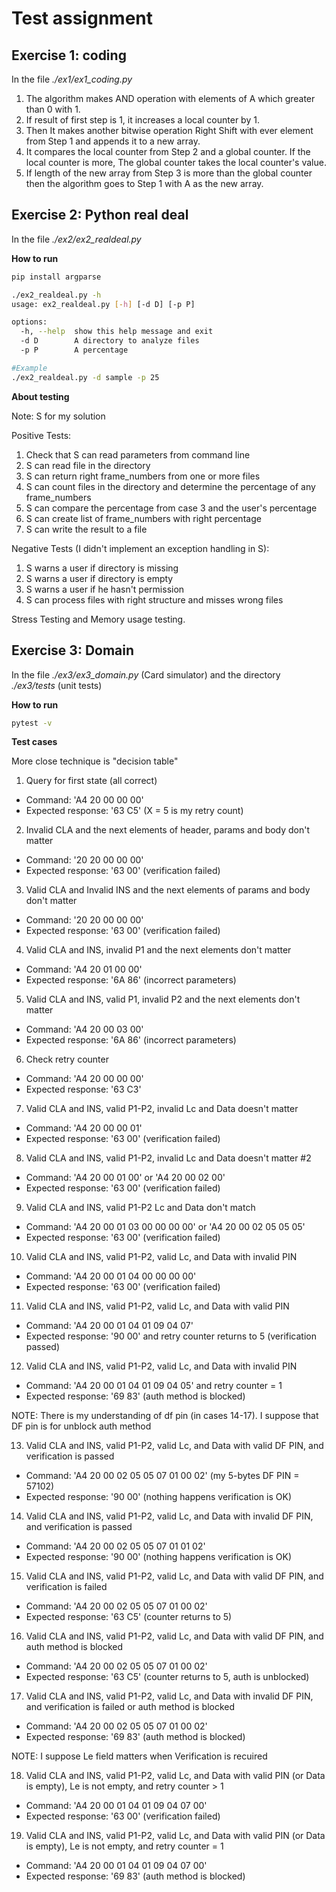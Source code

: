 # Test assignment

## Exercise 1: coding

In the file *./ex1/ex1_coding.py*

1. The algorithm makes AND operation with elements of A which greater than 0 with 1.
2. If result of first step is 1, it increases a local counter by 1.
3. Then It makes another bitwise operation Right Shift with ever element from Step 1 and
appends it to a new array.
4. It compares the local counter from Step 2 and a global counter. If the local counter
is more, The global counter takes the local counter's value.
5. If length of the new array from Step 3 is more than the global counter then
the algorithm goes to Step 1 with A as the new array. 



## Exercise 2: Python real deal

In the file *./ex2/ex2_realdeal.py*

**How to run**
```bash
pip install argparse

./ex2_realdeal.py -h
usage: ex2_realdeal.py [-h] [-d D] [-p P]

options:
  -h, --help  show this help message and exit
  -d D        A directory to analyze files
  -p P        A percentage

#Example
./ex2_realdeal.py -d sample -p 25
```

**About testing**

Note: S for my solution

Positive Tests:
1. Check that S can read parameters from command line
2. S can read file in the directory
3. S can return right frame_numbers from one or more files
4. S can count files in the directory and determine the percentage of any frame_numbers
5. S can compare the percentage from case 3 and the user's percentage
6. S can create list of frame_numbers with right percentage
7. S can write the result to a file

Negative Tests (I didn't implement an exception handling in S):
1. S warns a user if directory is missing
2. S warns a user if directory is empty
3. S warns a user if he hasn't permission
4. S can process files with right structure and misses wrong files

Stress Testing and Memory usage testing.



## Exercise 3: Domain

In the file *./ex3/ex3_domain.py* (Card simulator) and the directory *./ex3/tests* (unit tests)

**How to run**
```bash
pytest -v
```

**Test cases**

More close technique is "decision table"

1. Query for first state (all correct)

- Command: 'A4 20 00 00 00'
- Expected response: '63 C5' (X = 5 is my retry count)

2. Invalid CLA and the next elements of header, params and body don't matter

- Command: '20 20 00 00 00'
- Expected response: '63 00' (verification failed)

3. Valid CLA and Invalid INS and the next elements of params and body don't matter

- Command: '20 20 00 00 00'
- Expected response: '63 00' (verification failed)

4. Valid CLA and INS, invalid P1 and the next elements don't matter

- Command: 'A4 20 01 00 00'
- Expected response: '6A 86' (incorrect parameters)

5. Valid CLA and INS, valid P1, invalid P2 and the next elements don't matter

- Command: 'A4 20 00 03 00'
- Expected response: '6A 86' (incorrect parameters)

6. Check retry counter

- Command: 'A4 20 00 00 00'
- Expected response: '63 C3'

7. Valid CLA and INS, valid P1-P2, invalid Lc and Data doesn't matter

- Command: 'A4 20 00 00 01'
- Expected response: '63 00' (verification failed)

8. Valid CLA and INS, valid P1-P2, invalid Lc and Data doesn't matter #2

- Command: 'A4 20 00 01 00' or 'A4 20 00 02 00'
- Expected response: '63 00' (verification failed)

9. Valid CLA and INS, valid P1-P2 Lc and Data don't match

- Command: 'A4 20 00 01 03 00 00 00 00' or 'A4 20 00 02 05 05 05'
- Expected response: '63 00' (verification failed)

10. Valid CLA and INS, valid P1-P2, valid Lc, and Data with invalid PIN

- Command: 'A4 20 00 01 04 00 00 00 00'
- Expected response: '63 00' (verification failed)

11. Valid CLA and INS, valid P1-P2, valid Lc, and Data with valid PIN

- Command: 'A4 20 00 01 04 01 09 04 07'
- Expected response: '90 00' and retry counter returns to 5 (verification passed)

12. Valid CLA and INS, valid P1-P2, valid Lc, and Data with invalid PIN

- Command: 'A4 20 00 01 04 01 09 04 05' and retry counter = 1
- Expected response: '69 83' (auth method is blocked)

NOTE: There is my understanding of df pin (in cases 14-17). 
I suppose that DF pin is for unblock auth method

13. Valid CLA and INS, valid P1-P2, valid Lc, and Data with valid DF PIN, and verification is passed

- Command: 'A4 20 00 02 05 05 07 01 00 02' (my 5-bytes DF PIN = 57102) 
- Expected response: '90 00' (nothing happens verification is OK)

14. Valid CLA and INS, valid P1-P2, valid Lc, and Data with invalid DF PIN, and verification is passed

- Command: 'A4 20 00 02 05 05 07 01 01 02'
- Expected response: '90 00' (nothing happens verification is OK)

15. Valid CLA and INS, valid P1-P2, valid Lc, and Data with valid DF PIN, and verification is failed

- Command: 'A4 20 00 02 05 05 07 01 00 02'
- Expected response: '63 C5' (counter returns to 5)

16. Valid CLA and INS, valid P1-P2, valid Lc, and Data with valid DF PIN, and auth method is blocked

- Command: 'A4 20 00 02 05 05 07 01 00 02'
- Expected response: '63 C5' (counter returns to 5, auth is unblocked)

17. Valid CLA and INS, valid P1-P2, valid Lc, and Data with invalid DF PIN, and verification is failed 
or auth method is blocked

- Command: 'A4 20 00 02 05 05 07 01 00 02'
- Expected response: '69 83' (auth method is blocked)


NOTE: I suppose Le field matters when Verification is recuired

18. Valid CLA and INS, valid P1-P2, valid Lc, and Data with valid PIN (or Data is empty), 
Le is not empty, and retry counter > 1

- Command: 'A4 20 00 01 04 01 09 04 07 00'
- Expected response: '63 00' (verification failed)

19. Valid CLA and INS, valid P1-P2, valid Lc, and Data with valid PIN (or Data is empty), 
Le is not empty, and retry counter = 1

- Command: 'A4 20 00 01 04 01 09 04 07 00'
- Expected response: '69 83' (auth method is blocked)

